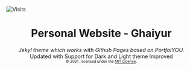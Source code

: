 ![Visits](https://github.com/Ghaiyur/ghaiyur.github.io)
<div align="center">
    <h1>Personal Website - Ghaiyur</h1>
    <i>Jekyl theme which works with Github Pages based on PortfolYOU.</i>
    <br>Updated with Support for Dark and Light theme Improved<br>
    <sub><sup>© 2021 , licensed under the <a href="./LICENSE">MIT License</a>.</sup></sub>
</div>
